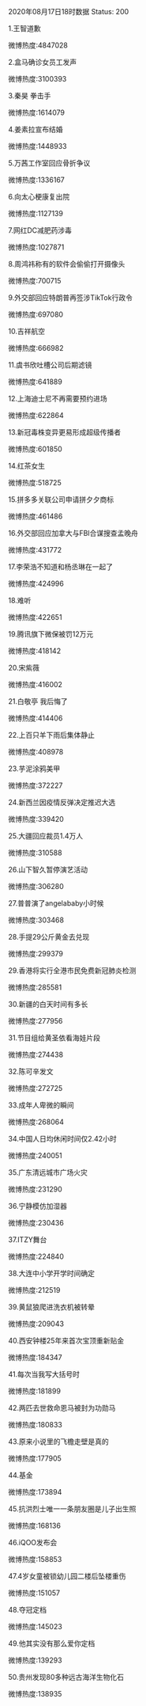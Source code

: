 2020年08月17日18时数据
Status: 200

1.王智道歉

微博热度:4847028

2.盒马确诊女员工发声

微博热度:3100393

3.秦昊 拳击手

微博热度:1614079

4.姜素拉宣布结婚

微博热度:1448933

5.万茜工作室回应骨折争议

微博热度:1336167

6.向太心梗康复出院

微博热度:1127139

7.网红DC减肥药涉毒

微博热度:1027871

8.周鸿祎称有的软件会偷偷打开摄像头

微博热度:700715

9.外交部回应特朗普再签涉TikTok行政令

微博热度:697080

10.吉祥航空

微博热度:666982

11.虞书欣吐槽公司后期滤镜

微博热度:641889

12.上海迪士尼不再需要预约进场

微博热度:622864

13.新冠毒株变异更易形成超级传播者

微博热度:601850

14.红茶女生

微博热度:518725

15.拼多多关联公司申请拼夕夕商标

微博热度:461486

16.外交部回应加拿大与FBI合谋搜查孟晚舟

微博热度:431772

17.李荣浩不知道和杨丞琳在一起了

微博热度:424996

18.难听

微博热度:422651

19.腾讯旗下微保被罚12万元

微博热度:418142

20.宋紫薇

微博热度:416002

21.白敬亭 我后悔了

微博热度:414406

22.上百只羊下雨后集体静止

微博热度:408978

23.芋泥涂鸦美甲

微博热度:372227

24.新西兰因疫情反弹决定推迟大选

微博热度:339420

25.大疆回应裁员1.4万人

微博热度:310588

26.山下智久暂停演艺活动

微博热度:306280

27.普普演了angelababy小时候

微博热度:303468

28.手提29公斤黄金去兑现

微博热度:299379

29.香港将实行全港市民免费新冠肺炎检测

微博热度:285581

30.新疆的白天时间有多长

微博热度:277956

31.节目组给黄圣依看海娃片段

微博热度:274438

32.陈可辛发文

微博热度:272725

33.成年人卑微的瞬间

微博热度:268064

34.中国人日均休闲时间仅2.42小时

微博热度:240051

35.广东清远城市广场火灾

微博热度:231290

36.宁静模仿加湿器

微博热度:230436

37.ITZY舞台

微博热度:224840

38.大连中小学开学时间确定

微博热度:212519

39.黄鼠狼爬进洗衣机被转晕

微博热度:209043

40.西安钟楼25年来首次宝顶重新贴金

微博热度:184347

41.每次当我写大括号时

微博热度:181899

42.两匹去世救命恩马被封为功勋马

微博热度:180833

43.原来小说里的飞檐走壁是真的

微博热度:177905

44.基金

微博热度:173894

45.抗洪烈士唯一一条朋友圈是儿子出生照

微博热度:168136

46.iQOO发布会

微博热度:158853

47.4岁女童被锁幼儿园二楼后坠楼重伤

微博热度:151057

48.夺冠定档

微博热度:145023

49.他其实没有那么爱你定档

微博热度:139293

50.贵州发现80多种远古海洋生物化石

微博热度:138935

